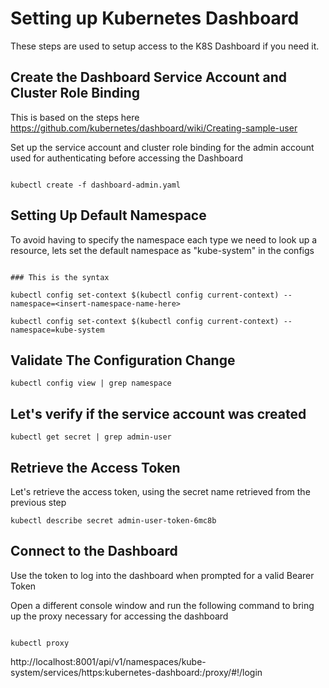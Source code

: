 # Setting up Kubernetes Dashboard

These steps are used to setup access to the K8S Dashboard if you need it.

## Create the Dashboard Service Account and Cluster Role Binding

This is based on the steps here https://github.com/kubernetes/dashboard/wiki/Creating-sample-user

Set up the service account and cluster role binding for the admin account used for authenticating before accessing the Dashboard

```shell

kubectl create -f dashboard-admin.yaml
```

## Setting Up Default Namespace

To avoid having to specify the namespace each type we need to look up a resource, lets set the default namespace as "kube-system" in the configs

```shell

### This is the syntax

kubectl config set-context $(kubectl config current-context) --namespace=<insert-namespace-name-here>

kubectl config set-context $(kubectl config current-context) --namespace=kube-system
```

## Validate The Configuration Change

```shell
kubectl config view | grep namespace
```

## Let's verify if the service account was created

```shell
kubectl get secret | grep admin-user
```

## Retrieve the Access Token

Let's retrieve the access token, using the secret name retrieved from the previous step

```shell
kubectl describe secret admin-user-token-6mc8b
```

## Connect to the Dashboard

Use the token to log into the dashboard when prompted for a valid Bearer Token

Open a different console window and run the following command to bring up the proxy necessary for accessing the dashboard

```shell

kubectl proxy

```

http://localhost:8001/api/v1/namespaces/kube-system/services/https:kubernetes-dashboard:/proxy/#!/login
